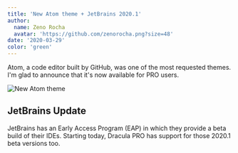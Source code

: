 ```yaml
---
title: 'New Atom theme + JetBrains 2020.1'
author:
  name: Zeno Rocha
  avatar: 'https://github.com/zenorocha.png?size=48'
date: '2020-03-29'
color: 'green'
---
```


Atom, a code editor built by GitHub, was one of the most requested themes. I'm glad to announce that it's now available for PRO users.

![New Atom theme](/static/img/logs/new-atom-theme-jetbrains-2020-1-a.png)

## JetBrains Update

JetBrains has an Early Access Program (EAP) in which they provide a beta build of their IDEs. Starting today, Dracula PRO has support for those 2020.1 beta versions too.
